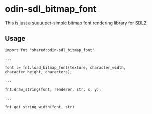 # odin-sdl_bitmap_font

This is just a suuuuper-simple bitmap font rendering library for SDL2.

## Usage
```
import fnt "shared:odin-sdl_bitmap_font"

...

font := fnt.load_bitmap_font(texture, character_width, character_height, characters);

...

fnt.draw_string(font, renderer, str, x, y);

...

fnt.get_string_width(font, str)
```
